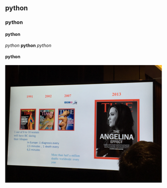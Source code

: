 
## python
### python
#### python
*python*
**python**
_python_
#### python
![IMG_3506](IMG_3506.JPG)
